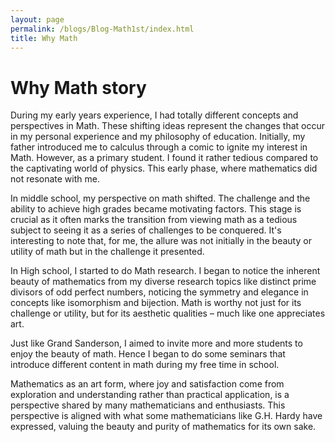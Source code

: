 ```yaml
---
layout: page
permalink: /blogs/Blog-Math1st/index.html
title: Why Math
---
```

# Why Math story

During my early years experience, I had totally different concepts and perspectives in Math. These shifting ideas represent the changes that occur in my personal experience and my philosophy of education. Initially, my father introduced me to calculus through a comic to ignite my interest in Math. However, as a primary student. I found it rather tedious compared to the captivating world of physics. This early phase, where mathematics did not resonate with me. 

In middle school, my perspective on math shifted. The challenge and the ability to achieve high grades became motivating factors. This stage is crucial as it often marks the transition from viewing math as a tedious subject to seeing it as a series of challenges to be conquered. It's interesting to note that, for me, the allure was not initially in the beauty or utility of math but in the challenge it presented.

In High school, I started to do Math research. I began to notice the inherent beauty of mathematics from my diverse research topics like distinct prime divisors of odd perfect numbers, noticing the symmetry and elegance in concepts like isomorphism and bijection. Math is worthy not just for its challenge or utility, but for its aesthetic qualities – much like one appreciates art.

Just like Grand Sanderson, I aimed to invite more and more students to enjoy the beauty of math. Hence I began to do some seminars that introduce different content in math during my free time in school. 

 Mathematics as an art form, where joy and satisfaction come from exploration and understanding rather than practical application, is a perspective shared by many mathematicians and enthusiasts. This perspective is aligned with what some mathematicians like G.H. Hardy have expressed, valuing the beauty and purity of mathematics for its own sake.
